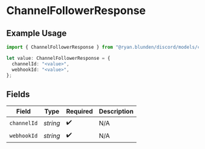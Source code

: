 # ChannelFollowerResponse

## Example Usage

```typescript
import { ChannelFollowerResponse } from "@ryan.blunden/discord/models/components";

let value: ChannelFollowerResponse = {
  channelId: "<value>",
  webhookId: "<value>",
};
```

## Fields

| Field              | Type               | Required           | Description        |
| ------------------ | ------------------ | ------------------ | ------------------ |
| `channelId`        | *string*           | :heavy_check_mark: | N/A                |
| `webhookId`        | *string*           | :heavy_check_mark: | N/A                |